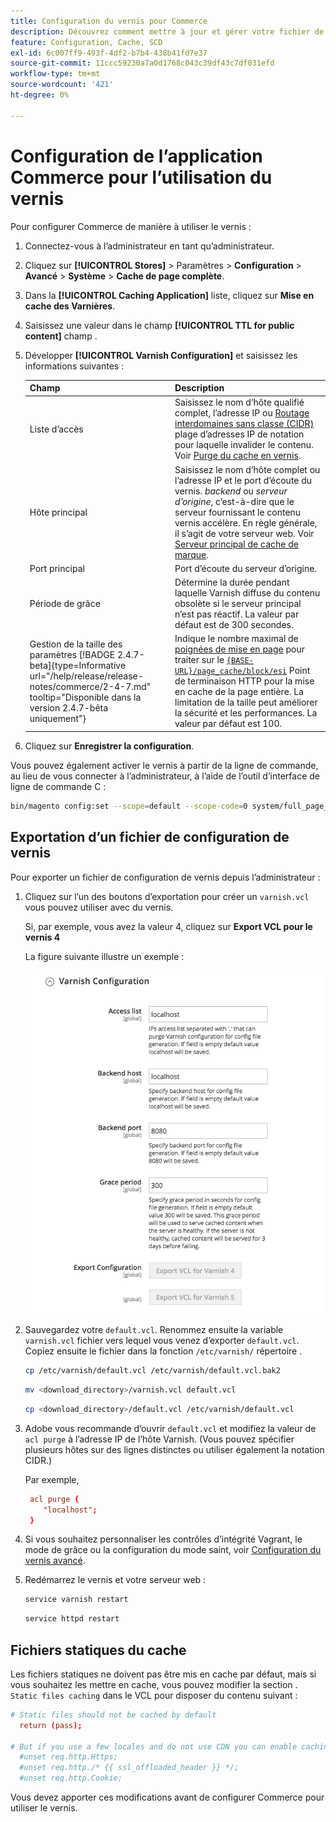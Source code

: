 ```yaml
---
title: Configuration du vernis pour Commerce
description: Découvrez comment mettre à jour et gérer votre fichier de configuration de vernis pour l’application Commerce.
feature: Configuration, Cache, SCD
exl-id: 6c007ff9-493f-4df2-b7b4-438b41fd7e37
source-git-commit: 11ccc59230a7a0d1768c043c39df43c7df031efd
workflow-type: tm+mt
source-wordcount: '421'
ht-degree: 0%

---
```


# Configuration de l’application Commerce pour l’utilisation du vernis

Pour configurer Commerce de manière à utiliser le vernis :

1. Connectez-vous à l’administrateur en tant qu’administrateur.
1. Cliquez sur **[!UICONTROL Stores]** > Paramètres > **Configuration** > **Avancé** > **Système** > **Cache de page complète**.
1. Dans la **[!UICONTROL Caching Application]** liste, cliquez sur **Mise en cache des Varnières**.
1. Saisissez une valeur dans le champ **[!UICONTROL TTL for public content]** champ .
1. Développer **[!UICONTROL Varnish Configuration]** et saisissez les informations suivantes :

   | Champ | Description |
   | ----- | ----------- |
   | Liste d’accès | Saisissez le nom d’hôte qualifié complet, l’adresse IP ou [Routage interdomaines sans classe (CIDR)](https://www.digitalocean.com/community/tutorials/understanding-ip-addresses-subnets-and-cidr-notation-for-networking) plage d’adresses IP de notation pour laquelle invalider le contenu. Voir [Purge du cache en vernis](https://varnish-cache.org/docs/3.0/tutorial/purging.html). |
   | Hôte principal | Saisissez le nom d’hôte complet ou l’adresse IP et le port d’écoute du vernis. _backend_ ou _serveur d’origine_, c’est-à-dire que le serveur fournissant le contenu vernis accélère. En règle générale, il s’agit de votre serveur web. Voir [Serveur principal de cache de marque](https://www.varnish-cache.org/docs/trunk/users-guide/vcl-backends.html). |
   | Port principal | Port d’écoute du serveur d’origine. |
   | Période de grâce | Détermine la durée pendant laquelle Varnish diffuse du contenu obsolète si le serveur principal n’est pas réactif. La valeur par défaut est de 300 secondes. |
   | Gestion de la taille des paramètres  [!BADGE 2.4.7-beta]{type=Informative url="/help/release/release-notes/commerce/2-4-7.md" tooltip="Disponible dans la version 2.4.7-bêta uniquement"} | Indique le nombre maximal de [poignées de mise en page](https://developer.adobe.com/commerce/frontend-core/guide/layouts/#layout-handles) pour traiter sur le [`{BASE-URL}/page_cache/block/esi`](use-varnish-esi.md) Point de terminaison HTTP pour la mise en cache de la page entière. La limitation de la taille peut améliorer la sécurité et les performances. La valeur par défaut est 100. |

1. Cliquez sur **Enregistrer la configuration**.

Vous pouvez également activer le vernis à partir de la ligne de commande, au lieu de vous connecter à l’administrateur, à l’aide de l’outil d’interface de ligne de commande C :

```bash
bin/magento config:set --scope=default --scope-code=0 system/full_page_cache/caching_application 2
```

## Exportation d’un fichier de configuration de vernis

Pour exporter un fichier de configuration de vernis depuis l’administrateur :

1. Cliquez sur l’un des boutons d’exportation pour créer un `varnish.vcl` vous pouvez utiliser avec du vernis.

   Si, par exemple, vous avez la valeur 4, cliquez sur **Export VCL pour le vernis 4**

   La figure suivante illustre un exemple :

   ![Configuration de Commerce pour l’utilisation du vernis dans l’administration](../../assets/configuration/varnish-admin-22.png)

1. Sauvegardez votre `default.vcl`. Renommez ensuite la variable `varnish.vcl` fichier vers lequel vous venez d’exporter `default.vcl`. Copiez ensuite le fichier dans la fonction `/etc/varnish/` répertoire .

   ```bash
   cp /etc/varnish/default.vcl /etc/varnish/default.vcl.bak2
   ```

   ```bash
   mv <download_directory>/varnish.vcl default.vcl
   ```

   ```bash
   cp <download_directory>/default.vcl /etc/varnish/default.vcl
   ```

1. Adobe vous recommande d’ouvrir `default.vcl` et modifiez la valeur de `acl purge` à l’adresse IP de l’hôte Varnish. (Vous pouvez spécifier plusieurs hôtes sur des lignes distinctes ou utiliser également la notation CIDR.)

   Par exemple,

   ```conf
    acl purge {
       "localhost";
    }
   ```

1. Si vous souhaitez personnaliser les contrôles d’intégrité Vagrant, le mode de grâce ou la configuration du mode saint, voir [Configuration du vernis avancé](config-varnish-advanced.md).

1. Redémarrez le vernis et votre serveur web :

   ```bash
   service varnish restart
   ```

   ```bash
   service httpd restart
   ```

## Fichiers statiques du cache

Les fichiers statiques ne doivent pas être mis en cache par défaut, mais si vous souhaitez les mettre en cache, vous pouvez modifier la section . `Static files caching` dans le VCL pour disposer du contenu suivant :

```conf
# Static files should not be cached by default
  return (pass);

# But if you use a few locales and do not use CDN you can enable caching static files by commenting previous line (#return (pass);) and uncommenting next 3 lines
  #unset req.http.Https;
  #unset req.http./* {{ ssl_offloaded_header }} */;
  #unset req.http.Cookie;
```

Vous devez apporter ces modifications avant de configurer Commerce pour utiliser le vernis.
